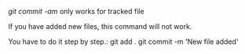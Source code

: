 _*git commit -am*_ only works for tracked file

If you have added new files, this command will not work.

You have to do it step by step.:
  git add .
  git commit -m 'New file added'

